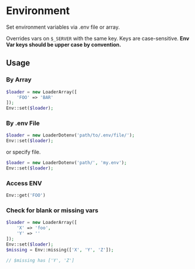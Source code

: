 # Environment

Set environment variables via .env file or array.

Overrides vars on `$_SERVER` with the same key.
Keys are case-sensitive. 
**Env Var keys should be upper case by convention.** 


## Usage

### By Array

```php
$loader = new LoaderArray([
    'FOO' => 'BAR'
]);
Env::set($loader);
```

### By .env File

```php
$loader = new LoaderDotenv('path/to/.env/file/');
Env::set($loader);
```

or specify file.

```php
$loader = new LoaderDotenv('path/', 'my.env');
Env::set($loader);
```

### Access ENV

```php
Env::get('FOO')
```

### Check for blank or missing vars

```php
$loader = new LoaderArray([
    'X' => 'foo',
    'Y' => ''
]);
Env::set($loader);
$missing = Env::missing(['X', 'Y', 'Z']);

// $missing has ['Y', 'Z']
```